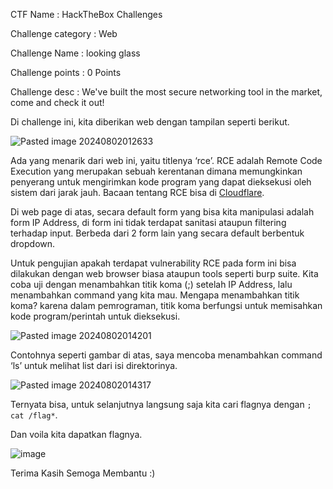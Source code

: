 CTF Name           : HackTheBox Challenges

Challenge category : Web

Challenge Name     : looking glass

Challenge points   : 0 Points

Challenge desc     : We've built the most secure networking tool in the market, come and check it out!


Di challenge ini, kita diberikan web dengan tampilan seperti berikut.

![Pasted image 20240802012633](https://github.com/user-attachments/assets/1a9dafb1-72e8-43a8-a931-80461fed59c6)

Ada yang menarik dari web ini, yaitu titlenya ‘rce’. RCE adalah Remote Code Execution yang merupakan sebuah kerentanan dimana memungkinkan penyerang untuk mengirimkan kode program yang dapat dieksekusi oleh sistem dari jarak jauh. Bacaan tentang RCE bisa di [Cloudflare](https://www.cloudflare.com/learning/security/what-is-remote-code-execution/#:~:text=A%20remote%20code%20execution%20(RCE)%20attack%20is%20one%20where%20an,malware%20or%20stealing%20sensitive%20data.). 

Di web page di atas, secara default form yang bisa kita manipulasi adalah form IP Address, di form ini tidak terdapat sanitasi ataupun filtering terhadap input. Berbeda dari 2 form lain yang secara default berbentuk dropdown.

Untuk pengujian apakah terdapat vulnerability RCE pada form ini bisa dilakukan dengan web browser biasa ataupun tools seperti burp suite. Kita coba uji dengan menambahkan titik koma (;) setelah IP Address, lalu menambahkan command yang kita mau. Mengapa menambahkan titik koma? karena dalam pemrograman, titik koma berfungsi untuk memisahkan kode program/perintah untuk dieksekusi.

![Pasted image 20240802014201](https://github.com/user-attachments/assets/ef527a51-bf77-4039-96de-9b5cfb6409aa)


Contohnya seperti gambar di atas, saya mencoba menambahkan command ‘ls’ untuk melihat list dari isi direktorinya.

![Pasted image 20240802014317](https://github.com/user-attachments/assets/d7bb39ec-2bf1-467a-856b-76b27accdea5)


Ternyata bisa, untuk selanjutnya langsung saja kita cari flagnya dengan `; cat /flag*`. 

Dan voila kita dapatkan flagnya. 

![image](https://github.com/user-attachments/assets/0fa010cb-0bc4-41a8-808b-bdb838d18dd2)




Terima Kasih Semoga Membantu :)
